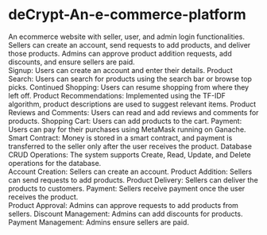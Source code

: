 # deCrypt-An-e-commerce-platform
<root>
  <title>Ecommerce Website</title>
  <description>
    An ecommerce website with seller, user, and admin login functionalities. Sellers can create an account, send requests to add products, and deliver those products. Admins can approve product addition requests, add discounts, and ensure sellers are paid.
  </description>
  
  <section>
    <title>User Features</title>
    <description>
      <item>Signup: Users can create an account and enter their details.</item>
      <item>Product Search: Users can search for products using the search bar or browse top picks.</item>
      <item>Continued Shopping: Users can resume shopping from where they left off.</item>
      <item>Product Recommendations: Implemented using the TF-IDF algorithm, product descriptions are used to suggest relevant items.</item>
      <item>Product Reviews and Comments: Users can read and add reviews and comments for products.</item>
      <item>Shopping Cart: Users can add products to the cart.</item>
      <item>Payment: Users can pay for their purchases using MetaMask running on Ganache.</item>
      <item>Smart Contract: Money is stored in a smart contract, and payment is transferred to the seller only after the user receives the product.</item>
      <item>Database CRUD Operations: The system supports Create, Read, Update, and Delete operations for the database.</item>
    </description>
  </section>

  <section>
    <title>Seller Features</title>
    <description>
      <item>Account Creation: Sellers can create an account.</item>
      <item>Product Addition: Sellers can send requests to add products.</item>
      <item>Product Delivery: Sellers can deliver the products to customers.</item>
      <item>Payment: Sellers receive payment once the user receives the product.</item>
    </description>
  </section>

  <section>
    <title>Admin Features</title>
    <description>
      <item>Product Approval: Admins can approve requests to add products from sellers.</item>
      <item>Discount Management: Admins can add discounts for products.</item>
      <item>Payment Management: Admins ensure sellers are paid.</item>
    </description>
  </section>
</root>
